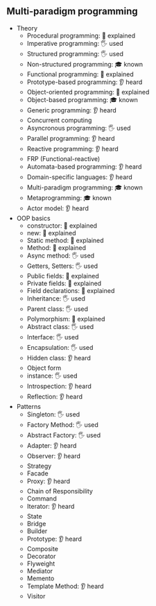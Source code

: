 ## Multi-paradigm programming

- Theory
  - Procedural programming: 🙋 explained
  - Imperative programming: 🖐️ used
  - Structured programming: 🖐️ used
  - Non-structured programming: 🎓 known
  - Functional programming: 🙋 explained
  - Prototype-based programming: 👂 heard
  - Object-oriented programming: 🙋 explained
  - Object-based programming: 🎓 known
  - Generic programming: 👂 heard
  - Concurrent computing
  - Asyncronous programming: 🖐️ used
  - Parallel programming: 👂 heard
  - Reactive programming: 👂 heard
  - FRP (Functional-reactive)
  - Automata-based programming: 👂 heard
  - Domain-specific languages: 👂 heard
  - Multi-paradigm programming: 🎓 known
  - Metaprogramming: 🎓 known
  - Actor model: 👂 heard
- OOP basics
  - constructor: 🙋 explained
  - new: 🙋 explained
  - Static method: 🙋 explained
  - Method: 🙋 explained
  - Async method: 🖐️ used
  - Getters, Setters: 🖐️ used
  - Public fields: 🙋 explained
  - Private fields: 🙋 explained
  - Field declarations: 🙋 explained
  - Inheritance: 🖐️ used
  - Parent class: 🖐️ used
  - Polymorphism: 🙋 explained
  - Abstract class: 🖐️ used
  - Interface: 🖐️ used
  - Encapsulation: 🖐️ used
  - Hidden class: 👂 heard
  - Object form
  - instance: 🖐️ used
  - Introspection: 👂 heard
  - Reflection: 👂 heard 
- Patterns
  - Singleton: 🖐️ used
  - Factory Method: 🖐️ used
  - Abstract Factory: 🖐️ used
  - Adapter: 👂 heard
  - Observer: 👂 heard
  - Strategy
  - Facade
  - Proxy: 👂 heard
  - Chain of Responsibility
  - Command
  - Iterator: 👂 heard
  - State
  - Bridge
  - Builder
  - Prototype: 👂 heard
  - Composite
  - Decorator
  - Flyweight
  - Mediator
  - Memento
  - Template Method: 👂 heard 
  - Visitor
